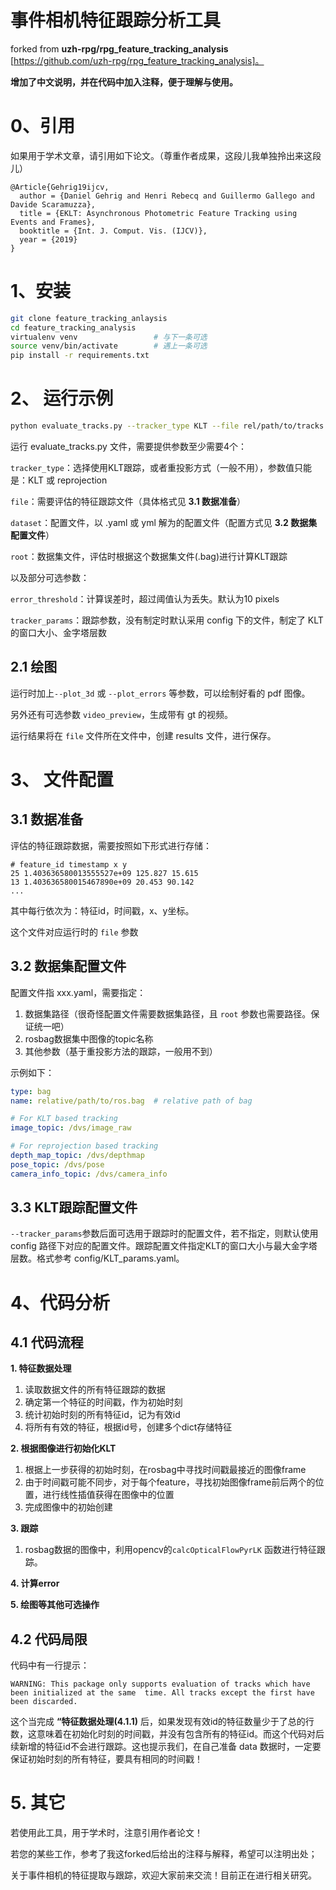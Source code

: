 # 事件相机特征跟踪分析工具

forked from **uzh-rpg/rpg_feature_tracking_analysis** [https://github.com/uzh-rpg/rpg_feature_tracking_analysis]。

**增加了中文说明，并在代码中加入注释，便于理解与使用。**



# 0、引用

如果用于学术文章，请引用如下论文。（尊重作者成果，这段儿我单独拎出来这段儿）

```
@Article{Gehrig19ijcv,
  author = {Daniel Gehrig and Henri Rebecq and Guillermo Gallego and Davide Scaramuzza},
  title = {EKLT: Asynchronous Photometric Feature Tracking using Events and Frames},
  booktitle = {Int. J. Comput. Vis. (IJCV)},
  year = {2019}
}
```



# 1、安装

```bash
git clone feature_tracking_anlaysis
cd feature_tracking_analysis
virtualenv venv					# 与下一条可选
source venv/bin/activate		# 遇上一条可选
pip install -r requirements.txt
```



# 2、 运行示例

```bash
python evaluate_tracks.py --tracker_type KLT --file rel/path/to/tracks.txt --dataset rel/path/to/dataset.yaml --root path/where/to/find.bag
```

运行 evaluate_tracks.py 文件，需要提供参数至少需要4个：

`tracker_type`：选择使用KLT跟踪，或者重投影方式（一般不用），参数值只能是：KLT 或 reprojection

`file`：需要评估的特征跟踪文件（具体格式见 **3.1 数据准备**）

`dataset`：配置文件，以 .yaml 或 yml 解为的配置文件（配置方式见 **3.2 数据集配置文件**）

`root`：数据集文件，评估时根据这个数据集文件(.bag)进行计算KLT跟踪

以及部分可选参数：

`error_threshold`：计算误差时，超过阈值认为丢失。默认为10 pixels

`tracker_params`：跟踪参数，没有制定时默认采用 config 下的文件，制定了 KLT 的窗口大小、金字塔层数

## 2.1 绘图

运行时加上`--plot_3d` 或 `--plot_errors` 等参数，可以绘制好看的 pdf 图像。

另外还有可选参数 `video_preview`，生成带有 gt 的视频。

运行结果将在 `file` 文件所在文件中，创建 results 文件，进行保存。



# 3、 文件配置

## 3.1 数据准备

评估的特征跟踪数据，需要按照如下形式进行存储：

```
# feature_id timestamp x y
25 1.403636580013555527e+09 125.827 15.615 
13 1.403636580015467890e+09 20.453 90.142 
...
```

其中每行依次为：特征id，时间戳，x、y坐标。

这个文件对应运行时的 `file` 参数

## 3.2 数据集配置文件

配置文件指 xxx.yaml，需要指定：

1. 数据集路径（很奇怪配置文件需要数据集路径，且 `root` 参数也需要路径。保证统一吧）
2. rosbag数据集中图像的topic名称
3. 其他参数（基于重投影方法的跟踪，一般用不到）

示例如下：

```yaml
type: bag
name: relative/path/to/ros.bag  # relative path of bag

# For KLT based tracking 
image_topic: /dvs/image_raw  

# For reprojection based tracking
depth_map_topic: /dvs/depthmap
pose_topic: /dvs/pose
camera_info_topic: /dvs/camera_info
```

## 3.3 KLT跟踪配置文件

`--tracker_params`参数后面可选用于跟踪时的配置文件，若不指定，则默认使用 config 路径下对应的配置文件。跟踪配置文件指定KLT的窗口大小与最大金字塔层数。格式参考 config/KLT_params.yaml。



# 4、代码分析

## 4.1 代码流程

**1. 特征数据处理**

1. 读取数据文件的所有特征跟踪的数据
2. 确定第一个特征的时间戳，作为初始时刻
3. 统计初始时刻的所有特征id，记为有效id
4. 将所有有效的特征，根据id号，创建多个dict存储特征

**2. 根据图像进行初始化KLT**

1. 根据上一步获得的初始时刻，在rosbag中寻找时间戳最接近的图像frame
2. 由于时间戳可能不同步，对于每个feature，寻找初始图像frame前后两个的位置，进行线性插值获得在图像中的位置
3. 完成图像中的初始创建

**3. 跟踪**

1. rosbag数据的图像中，利用opencv的`calcOpticalFlowPyrLK` 函数进行特征跟踪。

**4. 计算error**

**5. 绘图等其他可选操作**



## 4.2 代码局限

代码中有一行提示：

```
WARNING: This package only supports evaluation of tracks which have been initialized at the same  time. All tracks except the first have been discarded.
```

这个当完成 **“特征数据处理(4.1.1)** 后，如果发现有效id的特征数量少于了总的行数，这意味着在初始化时刻的时间戳，并没有包含所有的特征id。而这个代码对后续新增的特征id不会进行跟踪。这也提示我们，在自己准备 data 数据时，一定要保证初始时刻的所有特征，要具有相同的时间戳！ 



# 5. 其它

若使用此工具，用于学术时，注意引用作者论文！

若您的某些工作，参考了我这forked后给出的注释与解释，希望可以注明出处；

关于事件相机的特征提取与跟踪，欢迎大家前来交流！目前正在进行相关研究。



